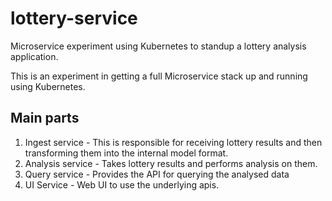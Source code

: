 # lottery-service
Microservice experiment using Kubernetes to standup a lottery analysis application.

This is an experiment in getting a full Microservice stack up and running using Kubernetes.

## Main parts

1. Ingest service - This is responsible for receiving lottery results and then transforming them into the internal model format.
2. Analysis service - Takes lottery results and performs analysis on them.
3. Query service - Provides the API for querying the analysed data
4. UI Service - Web UI to use the underlying apis.
